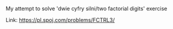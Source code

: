 My attempt to solve 'dwie cyfry silni/two factorial digits' exercise

Link: https://pl.spoj.com/problems/FCTRL3/   

